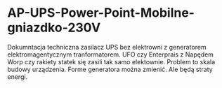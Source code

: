 # AP-UPS-Power-Point-Mobilne-gniazdko-230V
Dokumntacja techniczna zasilacz UPS bez elektrowni z generatorem elektromagentycznym tranformatorem. UFO czy Enterprais z Napędem Worp czy rakiety statek się zasili tak samo elektownie. Problem to skala budowy urządzenia. 
Forme generatora można zmienić. Ale będą straty energi. 
